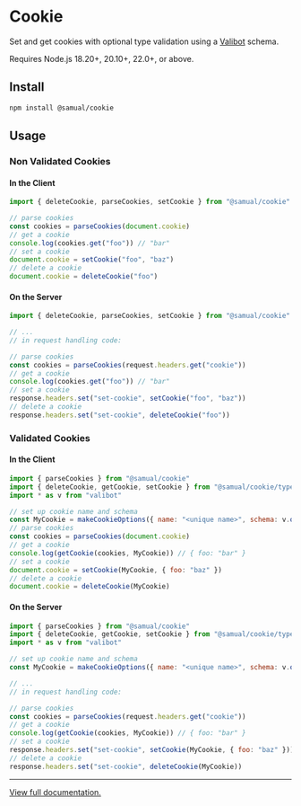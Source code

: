 # Cookie
Set and get cookies with optional type validation using a [Valibot](https://valibot.dev/) schema.

Requires Node.js 18.20+, 20.10+, 22.0+, or above.

## Install
```sh
npm install @samual/cookie
```

## Usage
### Non Validated Cookies
#### In the Client
```js
import { deleteCookie, parseCookies, setCookie } from "@samual/cookie"

// parse cookies
const cookies = parseCookies(document.cookie)
// get a cookie
console.log(cookies.get("foo")) // "bar"
// set a cookie
document.cookie = setCookie("foo", "baz")
// delete a cookie
document.cookie = deleteCookie("foo")
```

#### On the Server
```js
import { deleteCookie, parseCookies, setCookie } from "@samual/cookie"

// ...
// in request handling code:

// parse cookies
const cookies = parseCookies(request.headers.get("cookie"))
// get a cookie
console.log(cookies.get("foo")) // "bar"
// set a cookie
response.headers.set("set-cookie", setCookie("foo", "baz"))
// delete a cookie
response.headers.set("set-cookie", deleteCookie("foo"))
```

### Validated Cookies
#### In the Client
```js
import { parseCookies } from "@samual/cookie"
import { deleteCookie, getCookie, setCookie } from "@samual/cookie/typed"
import * as v from "valibot"

// set up cookie name and schema
const MyCookie = makeCookieOptions({ name: "<unique name>", schema: v.object({ foo: v.string() }) })
// parse cookies
const cookies = parseCookies(document.cookie)
// get a cookie
console.log(getCookie(cookies, MyCookie)) // { foo: "bar" }
// set a cookie
document.cookie = setCookie(MyCookie, { foo: "baz" })
// delete a cookie
document.cookie = deleteCookie(MyCookie)
```

#### On the Server
```js
import { parseCookies } from "@samual/cookie"
import { deleteCookie, getCookie, setCookie } from "@samual/cookie/typed"
import * as v from "valibot"

// set up cookie name and schema
const MyCookie = makeCookieOptions({ name: "<unique name>", schema: v.object({ foo: v.string() }) })

// ...
// in request handling code:

// parse cookies
const cookies = parseCookies(request.headers.get("cookie"))
// get a cookie
console.log(getCookie(cookies, MyCookie)) // { foo: "bar" }
// set a cookie
response.headers.set("set-cookie", setCookie(MyCookie, { foo: "baz" }))
// delete a cookie
response.headers.set("set-cookie", deleteCookie(MyCookie))
```
---
[View full documentation.](https://samualtnorman.github.io/cookie/)
